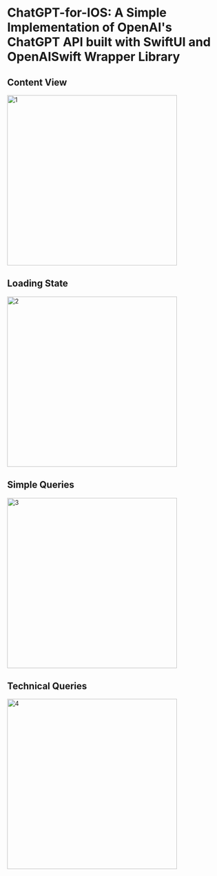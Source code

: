 # ChatGPT-for-IOS: A Simple Implementation of OpenAI's ChatGPT API built with SwiftUI and OpenAISwift Wrapper Library

## Content View
<img width="394" alt="1" src="https://user-images.githubusercontent.com/84165564/222328363-30d0d25d-0612-4dca-a1e1-70e6f460b17f.png">

## Loading State
<img width="394" alt="2" src="https://user-images.githubusercontent.com/84165564/222328370-86deb634-a2ef-4f53-aff9-61b74f02b22d.png">

## Simple Queries
<img width="394" alt="3" src="https://user-images.githubusercontent.com/84165564/222328378-26be2235-a2c0-4683-921e-cdbe0b1a239a.png">

## Technical Queries
<img width="394" alt="4" src="https://user-images.githubusercontent.com/84165564/222328383-5fae177c-a48e-4dcc-adb3-4d3a20f08497.png">
